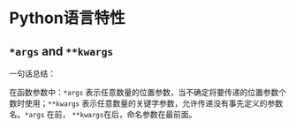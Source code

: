 # Python语言特性

## `*args` and `**kwargs`

一句话总结：

在函数参数中：`*args` 表示任意数量的位置参数，当不确定将要传递的位置参数个数时使用；`**kwargs` 表示任意数量的关键字参数，允许传递没有事先定义的参数名。`*args` 在前， `**kwargs`在后，命名参数在最前面。
